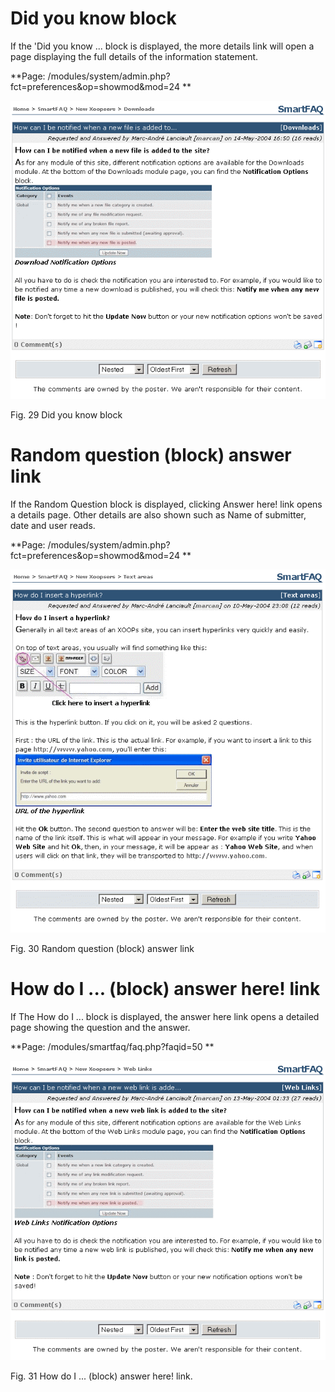 #  Did you know block

If the 'Did you know ... block is displayed, the more details link will open a page displaying the full details of the information statement.

**Page: /modules/system/admin.php?fct=preferences&op=showmod&mod=24 **

![image001.png](../../assets/user-moredetails.png)


Fig. 29 Did you know block

# Random question (block) answer link

If the Random Question block is displayed, clicking Answer here! link opens a details page. Other details are also shown such as Name of submitter, date and user reads.

**Page: /modules/system/admin.php?fct=preferences&op=showmod&mod=24 **


![image001.png](../../assets/user-randomquestion.png)

Fig. 30 Random question (block) answer link

# How do I ... (block) answer here! link

If The How do I ... block is displayed, the answer here link opens a detailed page showing the question and the answer.

**Page: /modules/smartfaq/faq.php?faqid=50 **

![image001.png](../../assets/user-weblinks.png)

Fig. 31 How do I ... (block) answer here! link.

